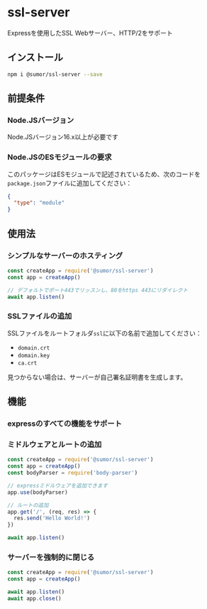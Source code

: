 # ssl-server

Expressを使用したSSL Webサーバー、HTTP/2をサポート

## インストール

```bash
npm i @sumor/ssl-server --save
```

## 前提条件

### Node.JSバージョン

Node.JSバージョン16.x以上が必要です

### Node.JSのESモジュールの要求

このパッケージはESモジュールで記述されているため、次のコードを`package.json`ファイルに追加してください：

```json
{
  "type": "module"
}
```

## 使用法

### シンプルなサーバーのホスティング

```javascript
const createApp = require('@sumor/ssl-server')
const app = createApp()

// デフォルトでポート443でリッスンし、80をhttps 443にリダイレクト
await app.listen()
```

### SSLファイルの追加

SSLファイルをルートフォルダ`ssl`に以下の名前で追加してください：

- `domain.crt`
- `domain.key`
- `ca.crt`

見つからない場合は、サーバーが自己署名証明書を生成します。

## 機能

### expressのすべての機能をサポート

### ミドルウェアとルートの追加

```javascript
const createApp = require('@sumor/ssl-server')
const app = createApp()
const bodyParser = require('body-parser')

// expressミドルウェアを追加できます
app.use(bodyParser)

// ルートの追加
app.get('/', (req, res) => {
  res.send('Hello World!')
})

await app.listen()
```

### サーバーを強制的に閉じる

```javascript
const createApp = require('@sumor/ssl-server')
const app = createApp()

await app.listen()
await app.close()
```
